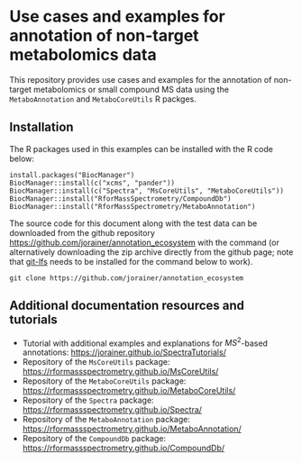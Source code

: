 # Use cases and examples for annotation of non-target metabolomics data

This repository provides use cases and examples for the annotation of non-target
metabolomics or small compound MS data using the `MetaboAnnotation` and
`MetaboCoreUtils` R packges.

## Installation

The R packages used in this examples can be installed with the R code below:

```
install.packages("BiocManager")
BiocManager::install(c("xcms", "pander"))
BiocManager::install(c("Spectra", "MsCoreUtils", "MetaboCoreUtils"))
BiocManager::install("RforMassSpectrometry/CompoundDb")
BiocManager::install("RforMassSpectrometry/MetaboAnnotation")
```

The source code for this document along with the test data can be downloaded
from the github repository https://github.com/jorainer/annotation_ecosystem with
the command (or alternatively downloading the zip archive directly from the
github page; note that [git-lfs](https://git-lfs.github.com/) needs to be
installed for the command below to work).

```
git clone https://github.com/jorainer/annotation_ecosystem
```

## Additional documentation resources and tutorials

- Tutorial with additional examples and explanations for $MS^2$-based
  annotations: https://jorainer.github.io/SpectraTutorials/
- Repository of the `MsCoreUtils` package:
  https://rformassspectrometry.github.io/MsCoreUtils/
- Repository of the `MetaboCoreUtils` package:
  https://rformassspectrometry.github.io/MetaboCoreUtils/
- Repository of the `Spectra` package:
  https://rformassspectrometry.github.io/Spectra/
- Repository of the `MetaboAnnotation` package:
  https://rformassspectrometry.github.io/MetaboAnnotation/
- Repository of the `CompoundDb` package:
  https://rformassspectrometry.github.io/CompoundDb/
